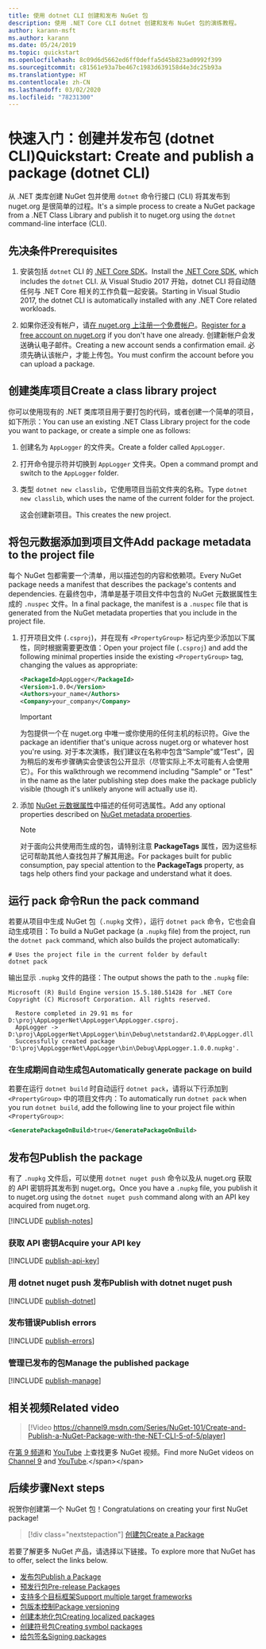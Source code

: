 ```yaml
---
title: 使用 dotnet CLI 创建和发布 NuGet 包
description: 使用 .NET Core CLI dotnet 创建和发布 NuGet 包的演练教程。
author: karann-msft
ms.author: karann
ms.date: 05/24/2019
ms.topic: quickstart
ms.openlocfilehash: 8c09d6d5662ed6ff0deffa5d45b823ad0992f399
ms.sourcegitcommit: c81561e93a7be467c1983d639158d4e3dc25b93a
ms.translationtype: HT
ms.contentlocale: zh-CN
ms.lasthandoff: 03/02/2020
ms.locfileid: "78231300"
---
```

# <a name="quickstart-create-and-publish-a-package-dotnet-cli"></a><span data-ttu-id="0d919-103">快速入门：创建并发布包 (dotnet CLI)</span><span class="sxs-lookup"><span data-stu-id="0d919-103">Quickstart: Create and publish a package (dotnet CLI)</span></span>

<span data-ttu-id="0d919-104">从 .NET 类库创建 NuGet 包并使用 `dotnet` 命令行接口 (CLI) 将其发布到 nuget.org 是很简单的过程。</span><span class="sxs-lookup"><span data-stu-id="0d919-104">It's a simple process to create a NuGet package from a .NET Class Library and publish it to nuget.org using the `dotnet` command-line interface (CLI).</span></span>

## <a name="prerequisites"></a><span data-ttu-id="0d919-105">先决条件</span><span class="sxs-lookup"><span data-stu-id="0d919-105">Prerequisites</span></span>

1. <span data-ttu-id="0d919-106">安装包括 `dotnet` CLI 的 [.NET Core SDK](https://www.microsoft.com/net/download/)。</span><span class="sxs-lookup"><span data-stu-id="0d919-106">Install the [.NET Core SDK](https://www.microsoft.com/net/download/), which includes the `dotnet` CLI.</span></span> <span data-ttu-id="0d919-107">从 Visual Studio 2017 开始，dotnet CLI 将自动随任何与 .NET Core 相关的工作负载一起安装。</span><span class="sxs-lookup"><span data-stu-id="0d919-107">Starting in Visual Studio 2017, the dotnet CLI is automatically installed with any .NET Core related workloads.</span></span>

1. <span data-ttu-id="0d919-108">如果你还没有帐户，请[在 nuget.org 上注册一个免费帐户](https://www.nuget.org/users/account/LogOn?returnUrl=%2F)。</span><span class="sxs-lookup"><span data-stu-id="0d919-108">[Register for a free account on nuget.org](https://www.nuget.org/users/account/LogOn?returnUrl=%2F) if you don't have one already.</span></span> <span data-ttu-id="0d919-109">创建新帐户会发送确认电子邮件。</span><span class="sxs-lookup"><span data-stu-id="0d919-109">Creating a new account sends a confirmation email.</span></span> <span data-ttu-id="0d919-110">必须先确认该帐户，才能上传包。</span><span class="sxs-lookup"><span data-stu-id="0d919-110">You must confirm the account before you can upload a package.</span></span>

## <a name="create-a-class-library-project"></a><span data-ttu-id="0d919-111">创建类库项目</span><span class="sxs-lookup"><span data-stu-id="0d919-111">Create a class library project</span></span>

<span data-ttu-id="0d919-112">你可以使用现有的 .NET 类库项目用于要打包的代码，或者创建一个简单的项目，如下所示：</span><span class="sxs-lookup"><span data-stu-id="0d919-112">You can use an existing .NET Class Library project for the code you want to package, or create a simple one as follows:</span></span>

1. <span data-ttu-id="0d919-113">创建名为 `AppLogger` 的文件夹。</span><span class="sxs-lookup"><span data-stu-id="0d919-113">Create a folder called `AppLogger`.</span></span>

1. <span data-ttu-id="0d919-114">打开命令提示符并切换到 `AppLogger` 文件夹。</span><span class="sxs-lookup"><span data-stu-id="0d919-114">Open a command prompt and switch to the `AppLogger` folder.</span></span>

1. <span data-ttu-id="0d919-115">类型 `dotnet new classlib`，它使用项目当前文件夹的名称。</span><span class="sxs-lookup"><span data-stu-id="0d919-115">Type `dotnet new classlib`, which uses the name of the current folder for the project.</span></span>

   <span data-ttu-id="0d919-116">这会创建新项目。</span><span class="sxs-lookup"><span data-stu-id="0d919-116">This creates the new project.</span></span>

## <a name="add-package-metadata-to-the-project-file"></a><span data-ttu-id="0d919-117">将包元数据添加到项目文件</span><span class="sxs-lookup"><span data-stu-id="0d919-117">Add package metadata to the project file</span></span>

<span data-ttu-id="0d919-118">每个 NuGet 包都需要一个清单，用以描述包的内容和依赖项。</span><span class="sxs-lookup"><span data-stu-id="0d919-118">Every NuGet package needs a manifest that describes the package's contents and dependencies.</span></span> <span data-ttu-id="0d919-119">在最终包中，清单是基于项目文件中包含的 NuGet 元数据属性生成的 `.nuspec` 文件。</span><span class="sxs-lookup"><span data-stu-id="0d919-119">In a final package, the manifest is a `.nuspec` file that is generated from the NuGet metadata properties that you include in the project file.</span></span>

1. <span data-ttu-id="0d919-120">打开项目文件 (`.csproj`)，并在现有 `<PropertyGroup>` 标记内至少添加以下属性，同时根据需要更改值：</span><span class="sxs-lookup"><span data-stu-id="0d919-120">Open your project file (`.csproj`) and add the following minimal properties inside the existing `<PropertyGroup>` tag, changing the values as appropriate:</span></span>

    ```xml
    <PackageId>AppLogger</PackageId>
    <Version>1.0.0</Version>
    <Authors>your_name</Authors>
    <Company>your_company</Company>
    ```

    > [!Important]
    > <span data-ttu-id="0d919-121">为包提供一个在 nuget.org 中唯一或你使用的任何主机的标识符。</span><span class="sxs-lookup"><span data-stu-id="0d919-121">Give the package an identifier that's unique across nuget.org or whatever host you're using.</span></span> <span data-ttu-id="0d919-122">对于本次演练，我们建议在名称中包含“Sample”或“Test”，因为稍后的发布步骤确实会使该包公开显示（尽管实际上不太可能有人会使用它）。</span><span class="sxs-lookup"><span data-stu-id="0d919-122">For this walkthrough we recommend including "Sample" or "Test" in the name as the later publishing step does make the package publicly visible (though it's unlikely anyone will actually use it).</span></span>

1. <span data-ttu-id="0d919-123">添加 [NuGet 元数据属性](/dotnet/core/tools/csproj#nuget-metadata-properties)中描述的任何可选属性。</span><span class="sxs-lookup"><span data-stu-id="0d919-123">Add any optional properties described on [NuGet metadata properties](/dotnet/core/tools/csproj#nuget-metadata-properties).</span></span>

    > [!Note]
    > <span data-ttu-id="0d919-124">对于面向公共使用而生成的包，请特别注意 **PackageTags** 属性，因为这些标记可帮助其他人查找包并了解其用途。</span><span class="sxs-lookup"><span data-stu-id="0d919-124">For packages built for public consumption, pay special attention to the **PackageTags** property, as tags help others find your package and understand what it does.</span></span>

## <a name="run-the-pack-command"></a><span data-ttu-id="0d919-125">运行 pack 命令</span><span class="sxs-lookup"><span data-stu-id="0d919-125">Run the pack command</span></span>

<span data-ttu-id="0d919-126">若要从项目中生成 NuGet 包（`.nupkg` 文件），运行 `dotnet pack` 命令，它也会自动生成项目：</span><span class="sxs-lookup"><span data-stu-id="0d919-126">To build a NuGet package (a `.nupkg` file) from the project, run the `dotnet pack` command, which also builds the project automatically:</span></span>

```dotnetcli
# Uses the project file in the current folder by default
dotnet pack
```

<span data-ttu-id="0d919-127">输出显示 `.nupkg` 文件的路径：</span><span class="sxs-lookup"><span data-stu-id="0d919-127">The output shows the path to the `.nupkg` file:</span></span>

```output
Microsoft (R) Build Engine version 15.5.180.51428 for .NET Core
Copyright (C) Microsoft Corporation. All rights reserved.

  Restore completed in 29.91 ms for D:\proj\AppLoggerNet\AppLogger\AppLogger.csproj.
  AppLogger -> D:\proj\AppLoggerNet\AppLogger\bin\Debug\netstandard2.0\AppLogger.dll
  Successfully created package 'D:\proj\AppLoggerNet\AppLogger\bin\Debug\AppLogger.1.0.0.nupkg'.
```

### <a name="automatically-generate-package-on-build"></a><span data-ttu-id="0d919-128">在生成期间自动生成包</span><span class="sxs-lookup"><span data-stu-id="0d919-128">Automatically generate package on build</span></span>

<span data-ttu-id="0d919-129">若要在运行 `dotnet build` 时自动运行 `dotnet pack`，请将以下行添加到 `<PropertyGroup>` 中的项目文件内：</span><span class="sxs-lookup"><span data-stu-id="0d919-129">To automatically run `dotnet pack` when you run `dotnet build`, add the following line to your project file within `<PropertyGroup>`:</span></span>

```xml
<GeneratePackageOnBuild>true</GeneratePackageOnBuild>
```

## <a name="publish-the-package"></a><span data-ttu-id="0d919-130">发布包</span><span class="sxs-lookup"><span data-stu-id="0d919-130">Publish the package</span></span>

<span data-ttu-id="0d919-131">有了 `.nupkg` 文件后，可以使用 `dotnet nuget push` 命令以及从 nuget.org 获取的 API 密钥将其发布到 nuget.org。</span><span class="sxs-lookup"><span data-stu-id="0d919-131">Once you have a `.nupkg` file, you publish it to nuget.org using the `dotnet nuget push` command along with an API key acquired from nuget.org.</span></span>

[!INCLUDE [publish-notes](includes/publish-notes.md)]

### <a name="acquire-your-api-key"></a><span data-ttu-id="0d919-132">获取 API 密钥</span><span class="sxs-lookup"><span data-stu-id="0d919-132">Acquire your API key</span></span>

[!INCLUDE [publish-api-key](includes/publish-api-key.md)]

### <a name="publish-with-dotnet-nuget-push"></a><span data-ttu-id="0d919-133">用 dotnet nuget push 发布</span><span class="sxs-lookup"><span data-stu-id="0d919-133">Publish with dotnet nuget push</span></span>

[!INCLUDE [publish-dotnet](includes/publish-dotnet.md)]

### <a name="publish-errors"></a><span data-ttu-id="0d919-134">发布错误</span><span class="sxs-lookup"><span data-stu-id="0d919-134">Publish errors</span></span>

[!INCLUDE [publish-errors](includes/publish-errors.md)]

### <a name="manage-the-published-package"></a><span data-ttu-id="0d919-135">管理已发布的包</span><span class="sxs-lookup"><span data-stu-id="0d919-135">Manage the published package</span></span>

[!INCLUDE [publish-manage](includes/publish-manage.md)]

## <a name="related-video"></a><span data-ttu-id="0d919-136">相关视频</span><span class="sxs-lookup"><span data-stu-id="0d919-136">Related video</span></span>

> [!Video https://channel9.msdn.com/Series/NuGet-101/Create-and-Publish-a-NuGet-Package-with-the-NET-CLI-5-of-5/player]

<span data-ttu-id="0d919-137">在[第 9 频道](https://channel9.msdn.com/Series/NuGet-101)和 [YouTube](https://www.youtube.com/playlist?list=PLdo4fOcmZ0oVLvfkFk8O9h6v2Dcdh2bh_) 上查找更多 NuGet 视频。</span><span class="sxs-lookup"><span data-stu-id="0d919-137">Find more NuGet videos on [Channel 9](https://channel9.msdn.com/Series/NuGet-101) and [YouTube](https://www.youtube.com/playlist?list=PLdo4fOcmZ0oVLvfkFk8O9h6v2Dcdh2bh_).</span></span>

## <a name="next-steps"></a><span data-ttu-id="0d919-138">后续步骤</span><span class="sxs-lookup"><span data-stu-id="0d919-138">Next steps</span></span>

<span data-ttu-id="0d919-139">祝贺你创建第一个 NuGet 包！</span><span class="sxs-lookup"><span data-stu-id="0d919-139">Congratulations on creating your first NuGet package!</span></span>

> [!div class="nextstepaction"]
> [<span data-ttu-id="0d919-140">创建包</span><span class="sxs-lookup"><span data-stu-id="0d919-140">Create a Package</span></span>](../create-packages/creating-a-package-dotnet-cli.md)

<span data-ttu-id="0d919-141">若要了解更多 NuGet 产品，请选择以下链接。</span><span class="sxs-lookup"><span data-stu-id="0d919-141">To explore more that NuGet has to offer, select the links below.</span></span>

- [<span data-ttu-id="0d919-142">发布包</span><span class="sxs-lookup"><span data-stu-id="0d919-142">Publish a Package</span></span>](../nuget-org/publish-a-package.md)
- [<span data-ttu-id="0d919-143">预发行包</span><span class="sxs-lookup"><span data-stu-id="0d919-143">Pre-release Packages</span></span>](../create-packages/Prerelease-Packages.md)
- [<span data-ttu-id="0d919-144">支持多个目标框架</span><span class="sxs-lookup"><span data-stu-id="0d919-144">Support multiple target frameworks</span></span>](../create-packages/multiple-target-frameworks-project-file.md)
- [<span data-ttu-id="0d919-145">包版本控制</span><span class="sxs-lookup"><span data-stu-id="0d919-145">Package versioning</span></span>](../concepts/package-versioning.md)
- [<span data-ttu-id="0d919-146">创建本地化包</span><span class="sxs-lookup"><span data-stu-id="0d919-146">Creating localized packages</span></span>](../create-packages/creating-localized-packages.md)
- [<span data-ttu-id="0d919-147">创建符号包</span><span class="sxs-lookup"><span data-stu-id="0d919-147">Creating symbol packages</span></span>](../create-packages/symbol-packages-snupkg.md)
- [<span data-ttu-id="0d919-148">给包签名</span><span class="sxs-lookup"><span data-stu-id="0d919-148">Signing packages</span></span>](../create-packages/Sign-a-package.md)
